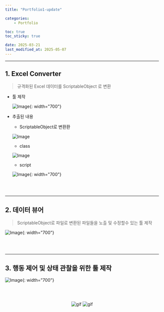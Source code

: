 ```yaml
---
title: "Portfolio1-update"

categories:
    - Portfolio

toc: true
toc_sticky: true

date: 2025-03-21
last_modified_at: 2025-05-07
---
```


--------------------

## 1. Excel Converter

> 규격화된 Excel 데이터를 ScriptableObject 로 변환

* 툴 제작

    ![Image](https://github.com/user-attachments/assets/313c6ddd-d351-42dd-81af-e68089301580){: width="700"}

* 추출된 내용

    * ScriptableObject로 변환환

    ![Image](https://github.com/user-attachments/assets/8f541041-88df-4e34-a9bf-dd287d3ad179)

    * class

    ![Image](https://github.com/user-attachments/assets/1ff6687c-4672-47ed-8c57-3f6182aa7276)

    * script

    ![Image](https://github.com/user-attachments/assets/5c9ae296-95e1-4048-a38e-e1d239aca4af){: width="700"}

<br>
<br>

----------
## 2. 데이터 뷰어

> ScriptableObject로 파일로 변환된 파일들을 노출 및 수정할수 있는 툴 제작

![Image](https://github.com/user-attachments/assets/5c9ae296-95e1-4048-a38e-e1d239aca4af){: width="700"}

<br>
<br>

----------
## 3. 행동 제어 및 상태 관찰을 위한 툴 제작

![Image](https://github.com/user-attachments/assets/2d7a7e49-4c49-4693-a1a7-31f3c24fd7ea){: width="700"}

<br>
<br>

<p align="center">

<img src="https://github.com/user-attachments/assets/ee0ddc01-11ac-4f70-ae86-ca92b93df6cc" alt="gif"/>
<img src="https://github.com/user-attachments/assets/b7268870-c69d-4ad5-b220-82aa00cc93dc" alt="gif"/>


</p>